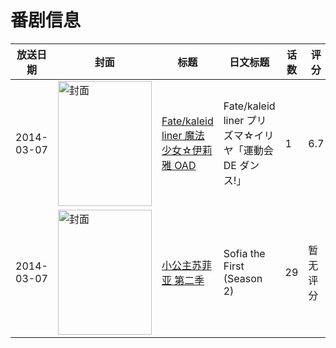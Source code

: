 # 番剧信息

|放送日期|封面|标题|日文标题|话数|评分|评分人数|
|---|---|---|---|---|---|---|
|2014-03-07|<img src="//lain.bgm.tv/pic/cover/c/fc/22/83731_W1o68.jpg" alt="封面" style="width:150px;height:200px;object-fit:cover;">|[Fate/kaleid liner 魔法少女☆伊莉雅 OAD](https://bangumi.tv/subject/83731)|Fate/kaleid liner プリズマ☆イリヤ「運動会 DE ダンス!」|1|6.7|1269人评分|
|2014-03-07|<img src="//lain.bgm.tv/pic/cover/c/f1/9d/118474_8ubfy.jpg" alt="封面" style="width:150px;height:200px;object-fit:cover;">|[小公主苏菲亚 第二季](https://bangumi.tv/subject/118474)|Sofia the First (Season 2)|29|暂无评分|少于10人评分|

